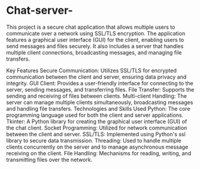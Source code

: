 # Chat-server-
This project is a secure chat application that allows multiple users to communicate over a network using SSL/TLS encryption. The application features a graphical user interface (GUI) for the client, enabling users to send messages and files securely. It also includes a server that handles multiple client connections, broadcasting messages, and managing file transfers.

Key Features
Secure Communication: Utilizes SSL/TLS for encrypted communication between the client and server, ensuring data privacy and integrity.
GUI Client: Provides a user-friendly interface for connecting to the server, sending messages, and transferring files.
File Transfer: Supports the sending and receiving of files between clients.
Multi-client Handling: The server can manage multiple clients simultaneously, broadcasting messages and handling file transfers.
Technologies and Skills Used
Python: The core programming language used for both the client and server applications.
Tkinter: A Python library for creating the graphical user interface (GUI) of the chat client.
Socket Programming: Utilized for network communication between the client and server.
SSL/TLS: Implemented using Python's ssl library to secure data transmission.
Threading: Used to handle multiple clients concurrently on the server and to manage asynchronous message receiving on the client.
File Handling: Mechanisms for reading, writing, and transmitting files over the network.
